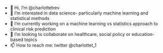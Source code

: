 - 👋 Hi, I’m @charlottetrev
- 👀 I’m interested in data science- particularly machine learning and statistical methods
- 🌱 I’m currently working on a machine learning vs statistics approach to clinical risk prediction
- 💞️ I’m looking to collaborate on healthcare, social policy or education-based topics
- 📫 How to reach me: twitter @charlottet_1

<!---
charl98/charl98 is a ✨ special ✨ repository because its `README.md` (this file) appears on your GitHub profile.
You can click the Preview link to take a look at your changes.
--->
